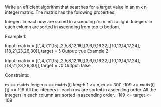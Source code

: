 Write an efficient algorithm that searches for a target value in an m x n integer matrix. The matrix has the following properties:

Integers in each row are sorted in ascending from left to right.
Integers in each column are sorted in ascending from top to bottom.
 

Example 1:


Input: matrix = [[1,4,7,11,15],[2,5,8,12,19],[3,6,9,16,22],[10,13,14,17,24],[18,21,23,26,30]], target = 5
Output: true
Example 2:


Input: matrix = [[1,4,7,11,15],[2,5,8,12,19],[3,6,9,16,22],[10,13,14,17,24],[18,21,23,26,30]], target = 20
Output: false
 

Constraints:

m == matrix.length
n == matrix[i].length
1 <= n, m <= 300
-109 <= matix[i][j] <= 109
All the integers in each row are sorted in ascending order.
All the integers in each column are sorted in ascending order.
-109 <= target <= 109
